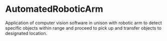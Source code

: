 # AutomatedRoboticArm
Application of computer vision software in unison with robotic arm to detect specific objects within range and proceed to pick up and transfer objects to designated location.
